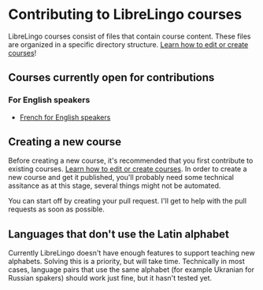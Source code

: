 # Contributing to LibreLingo courses

LibreLingo courses consist of files that contain course content. These files
are organized in a specific directory structure.
[Learn how to edit or create courses](editing-courses.md)!

## Courses currently open for contributions

### For English speakers

- [French for English speakers](https://github.com/kantord/LibreLingo/tree/master/courses/french-from-english)

## Creating a new course

Before creating a new course, it's recommended that you first contribute to
existing courses. [Learn how to edit or create courses](editing-courses.md). In order to create a
new course and get it published, you'll probably need some technical assitance
as at this stage, several things might not be automated.

You can start off by creating your pull request. I'll get to help with the
pull requests as soon as possible.

## Languages that don't use the Latin alphabet

Currently LibreLingo doesn't have enough features to support teaching new
alphabets. Solving this is a priority, but will take time. Technically in most
cases, language pairs that use the same alphabet (for example Ukranian for
Russian spakers) should work just fine, but it hasn't tested yet.

